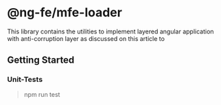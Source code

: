# @ng-fe/mfe-loader
This library contains the utilities to implement layered angular application with anti-corruption layer as discussed on this article to

 

## Getting Started


### Unit-Tests

> npm run test
